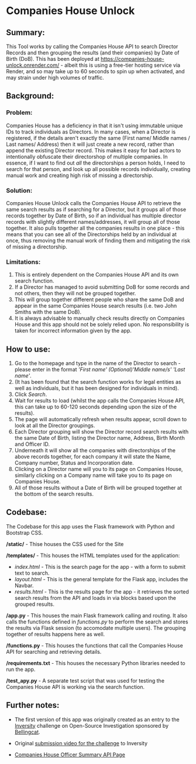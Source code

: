 # Companies House Unlock
 
## Summary:

This Tool works by calling the Companies House API to search Director Records and then grouping the results (and their companies) by Date of Birth (DoB). This has been deployed at https://companies-house-unlock.onrender.com/ - albeit this is using a free-tier hosting service via Render, and so may take up to 60 seconds to spin up when activated, and may strain under high volumes of traffic.


## Background:

### Problem:

Companies House has a deficiency in that it isn't using immutable unique IDs to track individuals as Directors. In many cases, when a Director is registered, if the details aren't exactly the same (First name/ Middle names / Last names/ Address) then it will just create a new record, rather than append the existing Director record. This makes it easy for bad actors to intentionally obfuscate their directorshop of multiple companies. In essence, if I want to find out _all_ the directorships a person holds, I need to search for that person, and look up all possible records individually, creating manual work and creating high risk of missing a directorship.

### Solution:

Companies House Unlock calls the Companies House API to retrieve the same search results as if searching for a Director, but it groups all of those records together by Date of Birth, so if an individual has multiple director records with slightly different names/addresses, it will group all of those together. It also pulls together all the companies results in one place - this means that you can see all of the Directorships held by an individual at once, thus removing the manual work of finding them and mitigating the risk of missing a directorship.

### Limitations:

1. This is entirely dependent on the Companies House API and its own search function.
2. If a Director has managed to avoid submitting DoB for some records and not others, then they will not be grouped together.
3. This will group together different people who share the same DoB and appear in the same Companies House search results (i.e. two John Smiths with the same DoB).
4. It is always advisable to manually check results directly on Companies House and this app should not be solely relied upon. No responsibility is taken for incorrect information given by the app.

## How to use:
1. Go to the homepage and type in the name of the Director to search - please enter in the format *'First name'* *(Optional)'Middle name/s'* *'Last name'*.
2. (It has been found that the search function works for legal entities as well as individuals, but it has been designed for individuals in mind). 
3. Click _Search_.
4. Wait for results to load (whilst the app calls the Companies House API, this can take up to 60-120 seconds depending upon the size of the results).
5. The page will automatically refresh when results appear, scroll down to look at all the Director groupings.
6. Each Director grouping will show the Director record search results with the same Date of Birth, listing the Director name, Address, Birth Month and Officer ID.
7. Underneath it will show all the companies with directorships of the above records together, for each company it will state the Name, Company number, Status and Incorporation date.
8. Clicking on a Director name will you to its page on Companies House, similarly clicking on a Company name will take you to its page on Companies House.
9. All of those results without a Date of Birth will be grouped together at the bottom of the search results.


## Codebase:

The Codebase for this app uses the Flask framework with Python and Bootstrap CSS.

**/static/** - Thise houses the CSS used for the Site


**/templates/** - This houses the HTML templates used for the application:
* _index.html_ - This is the search page for the app - with a form to submit text to search.
* _layout.html_ - This is the general template for the Flask app, includes the Navbar.
* _results.html_ - This is the results page for the app - it retrieves the sorted search results from the API and loads in via blocks based upon the grouped results.

**/app.py** - This houses the main Flask framework calling and routing. It also calls the functions defined in _functions.py_ to perform the search and stores the results via Flask session (to accomodate multiple users). The grouping together of results happens here as well.

**/functions.py** - This houses the functions that call the Companies House API for searching and retrieving details.

**/requirements.txt** - This houses the necessary Python libraries needed to run the app.

**/test_apy.py** - A separate test script that was used for testing the Companies House API is working via the search function.



## Further notes:
* The first version of this app was originally created as an entry to the [Inversity](https://inversity.co/) challenge on Open-Source Investigation sponsored by [Bellingcat](https://www.bellingcat.com/).

* Original [submission video for the challenge](https://youtu.be/CZkafTg99mQ) to Inversity 

* [Companies House Officer Summary API Page](https://developer-specs.company-information.service.gov.uk/companies-house-public-data-api/resources/officersummary?v=latest)